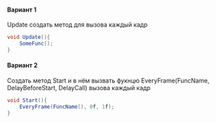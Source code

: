 #### Вариант 1
Update создать метод для вызова каждый кадр

```c#
void Update(){
	SomeFunc();
}
```

#### Вариант 2
Создать метод Start и в нём вызвать фукнцю EveryFrame(FuncName, DelayBeforeStart, DelayCall) вызова каждый кадр

```c#
void Start(){
	EveryFrame(FuncName(), 0f, 1f);
}
```


